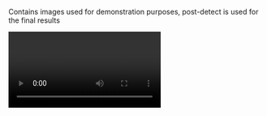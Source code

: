 Contains images used for demonstration purposes, post-detect is used for the final results

<video>./post-detect/bad-apple.mp4</video>
